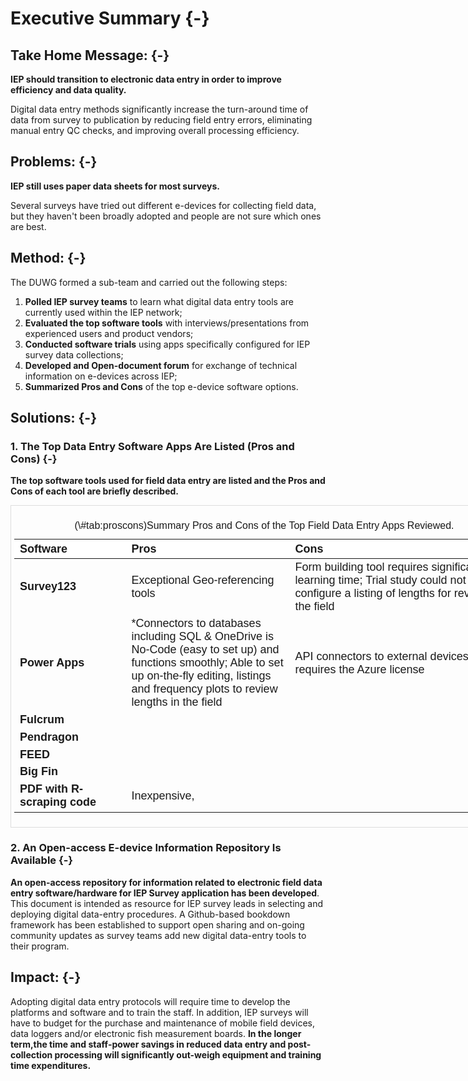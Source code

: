 # Executive Summary {-}

## Take Home Message: {-}

**IEP should transition to electronic data entry in order to improve efficiency and data quality.**

Digital data entry methods significantly increase the turn-around time of data from survey to publication by reducing field entry errors, eliminating manual entry QC checks, and improving overall processing efficiency. 



## **Problems:** {-}

**IEP still uses paper data sheets for most surveys.**  

Several surveys have tried out different e-devices for collecting field data, but they haven't been broadly adopted and people are not sure which ones are best.  



## Method: {-}

The DUWG formed a sub-team and carried out the following steps:

1. **Polled IEP survey teams** to learn what digital data entry tools are currently used within the IEP network; 
2. **Evaluated the top software tools** with interviews/presentations from experienced users and product vendors; 
3. **Conducted software trials** using apps specifically configured for IEP survey data collections;
4. **Developed and Open-document forum** for exchange of technical information on e-devices across IEP;
5. **Summarized Pros and Cons** of the top e-device software options.


## Solutions: {-}

### 1. The Top Data Entry Software Apps Are Listed (Pros and Cons)  {-}

**The top software tools used for field data entry are listed and the Pros and Cons of each tool are briefly described.**

<div style="border: 1px solid #ddd; padding: 5px; overflow-x: scroll; width:800px; "><table class=" lightable-paper table" style='font-family: "Arial Narrow", arial, helvetica, sans-serif; margin-left: auto; margin-right: auto; font-size: 18px; width: auto !important; margin-left: auto; margin-right: auto;'>
<caption style="font-size: initial !important;">(\#tab:proscons)Summary Pros and Cons of the Top Field Data Entry Apps Reviewed.</caption>
 <thead>
  <tr>
   <th style="text-align:left;position: sticky; top:0; background-color: #FFFFFF;"> Software </th>
   <th style="text-align:left;position: sticky; top:0; background-color: #FFFFFF;"> Pros </th>
   <th style="text-align:left;position: sticky; top:0; background-color: #FFFFFF;"> Cons </th>
  </tr>
 </thead>
<tbody>
  <tr>
   <td style="text-align:left;max-width: 4.5cm; font-weight: bold;"> Survey123 </td>
   <td style="text-align:left;max-width: 7cm; "> Exceptional Geo-referencing tools </td>
   <td style="text-align:left;max-width: 10cm; "> Form building tool requires significant learning time; Trial study could not easilly configure a listing of lengths for review in the field </td>
  </tr>
  <tr>
   <td style="text-align:left;max-width: 4.5cm; font-weight: bold;"> Power Apps </td>
   <td style="text-align:left;max-width: 7cm; "> *Connectors to databases including SQL &amp; OneDrive is No-Code (easy to set up) and functions smoothly;   Able to set up on-the-fly editing, listings and frequency plots to review lengths in the field </td>
   <td style="text-align:left;max-width: 10cm; "> API connectors to external devices requires the Azure license </td>
  </tr>
  <tr>
   <td style="text-align:left;max-width: 4.5cm; font-weight: bold;"> Fulcrum </td>
   <td style="text-align:left;max-width: 7cm; ">  </td>
   <td style="text-align:left;max-width: 10cm; ">  </td>
  </tr>
  <tr>
   <td style="text-align:left;max-width: 4.5cm; font-weight: bold;"> Pendragon </td>
   <td style="text-align:left;max-width: 7cm; ">  </td>
   <td style="text-align:left;max-width: 10cm; ">  </td>
  </tr>
  <tr>
   <td style="text-align:left;max-width: 4.5cm; font-weight: bold;"> FEED </td>
   <td style="text-align:left;max-width: 7cm; ">  </td>
   <td style="text-align:left;max-width: 10cm; ">  </td>
  </tr>
  <tr>
   <td style="text-align:left;max-width: 4.5cm; font-weight: bold;"> Big Fin </td>
   <td style="text-align:left;max-width: 7cm; ">  </td>
   <td style="text-align:left;max-width: 10cm; ">  </td>
  </tr>
  <tr>
   <td style="text-align:left;max-width: 4.5cm; font-weight: bold;"> PDF with R-scraping code </td>
   <td style="text-align:left;max-width: 7cm; "> Inexpensive, </td>
   <td style="text-align:left;max-width: 10cm; ">  </td>
  </tr>
</tbody>
</table></div>

### 2. An Open-access E-device Information Repository Is Available {-}

**An open-access repository for information related to electronic field data entry software/hardware for IEP Survey application has been developed**.  This document is intended as resource for IEP survey leads in selecting and deploying digital data-entry procedures. A Github-based bookdown framework has been established to support open sharing and on-going community updates as survey teams add new digital data-entry tools to their program.  


## Impact: {-}

Adopting digital data entry protocols will require time to develop the platforms and software and to train the staff. In addition, IEP surveys will have to budget for the purchase and maintenance of mobile field devices, data loggers and/or electronic fish measurement boards. **In the longer term,the time and staff-power savings in reduced data entry and post-collection processing will significantly out-weigh equipment and training time expenditures.**





